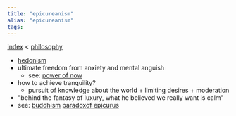 ```yaml
---
title: "epicureanism"
alias: "epicureanism"
tags: 
---
```


[index](/.md)  < [philosophy](1-philosophy.md)

- [hedonism](hedonism.md)
- ultimate freedom from anxiety and mental anguish
	- see: [power of now](books/power-of-now.md)
- how to achieve tranquility?
	- pursuit of knowledge about the world + limiting desires + moderation
- "behind the fantasy of luxury, what he believed we really want is calm"
- see: [buddhism](buddhism.md)
[paradoxof epicurus](paradox-of-epicurus.md)